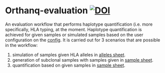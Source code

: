 # Orthanq-evaluation [![DOI](https://zenodo.org/badge/475809624.svg)](https://zenodo.org/badge/latestdoi/475809624)

An evaluation workflow that performs haplotype quantification (i.e. more specifically, HLA typing, at the moment. Haplotype quantification is achieved for given samples or simulated samples based on the user configuration on the [config](config/config.yaml). It is carried out for 3 scenarios that are possible in the workflow:
1) simulation of samples given HLA alleles in [alleles sheet](config/alleles.tsv). 
2) generation of subclonal samples with samples given in [sample sheet](config/samples.tsv).
3) quantification based on given samples in [sample sheet](config/samples.tsv).
